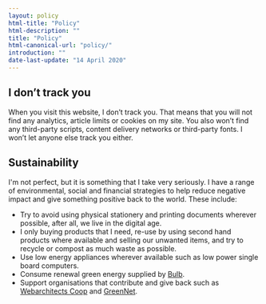 ```yaml
---
layout: policy
html-title: "Policy"
html-description: ""
title: "Policy"
html-canonical-url: "policy/"
introduction: ""
date-last-update: "14 April 2020"
---
```


## I don’t track you

When you visit this website, I don’t track you. That means that you will not find any analytics, article limits or cookies on my site. You also won’t find any third-party scripts, content delivery networks or third-party fonts. I won’t let anyone else track you either.

## Sustainability
I'm not perfect, but it is something that I take very seriously. I have a range of environmental, social and financial strategies to help reduce negative impact and give something positive back to the world. These include:

* Try to avoid using physical stationery and printing documents wherever possible, after all, we live in the digital age.
* I only buying products that I need, re-use by using second hand products where available and selling our unwanted items, and try to recycle or compost as much waste as possible.
* Use low energy appliances wherever available such as low power single board computers.
* Consume renewal green energy supplied by [Bulb](https://bulb.co.uk).
* Support organisations that contribute and give back such as [Webarchitects Coop](https://www.webarchitects.coop) and [GreenNet](https://www.greennet.org.uk).

